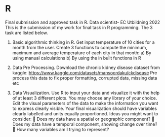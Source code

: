 # R
Final submission and approved task in R. Data scientist- EC Utbildning 2022
This is the submission of my work for final task in R programming. The 3 task are listed below. 
1. Basic algorithmic thinking in R.
 Get input temperature of 10 cities for a month from the user. Create 3 functions to compute the minimum, maximum and average temperature of each city in that month:
a) By using manual calculations
b) By using the in built functions in R

3. Data Pre Processing.
Download the chronic kidney disease dataset from kaggle: https://www.kaggle.com/datasets/mansoordaku/ckdisease 
Pre process this data to fix proper formatting, corrupted data, missing data etc

5. Data Visualization.
Use R to input your data and visualize it with the help of at least 3 different plots. You may choose any library of your choice.
Edit the visual parameters of the data to make the information you want to express clearly visible. Your final visualization should have
variables clearly labelled and units equally proportioned. Ideas you might want to consider:
 Does my data have a spatial or geographic component?
 Does my data have a temporal component, showing change over time?
 How many variables am I trying to represent?
